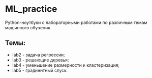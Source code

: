 # ML_practice
Python-ноутбуки с лабораторными работами по различным темам машинного обучения.

## Темы:
- lab2 - задача регрессии;
- lab3 - решающие деревья;
- lab4 - уменьшение размерности и кластеризация;
- lab5 - градиентный спуск.
